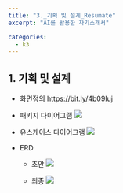 ```yaml
---
title: "3._기획 및 설계_Resumate"
excerpt: "AI를 활용한 자기소개서"

categories:
  - k3
---
```


## 1. 기획 및 설계

- 화면정의
https://bit.ly/4b09Iuj

- 패키지 다이어그램
![](https://velog.velcdn.com/images/wg_cat/post/249f0c5c-1645-4dbb-b68f-234b0c128611/image.png)

- 유스케이스 다이어그램
![](https://velog.velcdn.com/images/wg_cat/post/f06b483f-39f5-4b5c-ad3a-6799e510c852/image.png)

- ERD
    - 초안
    ![](https://velog.velcdn.com/images/wg_cat/post/c8e17665-574c-4566-b066-a40720e58336/image.png)

    - 최종
    ![](https://velog.velcdn.com/images/wg_cat/post/bcb0c3b0-8063-4a5b-a2e5-3f57407e1af3/image.png)